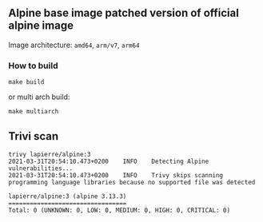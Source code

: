 ## Alpine base image patched version of official alpine image

Image architecture: `amd64`, `arm/v7`, `arm64`

### How to build

```make build```

or multi arch build:

```make multiarch```


## Trivi scan

```
trivy lapierre/alpine:3
2021-03-31T20:54:10.473+0200	INFO	Detecting Alpine vulnerabilities...
2021-03-31T20:54:10.473+0200	INFO	Trivy skips scanning programming language libraries because no supported file was detected

lapierre/alpine:3 (alpine 3.13.3)
=================================
Total: 0 (UNKNOWN: 0, LOW: 0, MEDIUM: 0, HIGH: 0, CRITICAL: 0)
```

